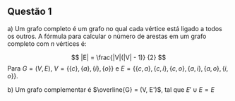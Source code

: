 ## Questão 1

a) Um grafo completo é um grafo no qual cada vértice está ligado a todos os outros. A fórmula para calcular o número de arestas em um grafo completo com $n$ vértices é:

$$
|E| = \frac{|V|(|V| - 1)} {2}
$$
Para $G = (V, E)$, $V = \{ \{c\}, \{a\}, \{i\}, \{o\} \}$ e $E = \{ \{c,a\}, \{c,i\}, \{c,o\}, \{a, i\}, \{a,o\}, \{i,o\} \}$.

b) Um grafo complementar é $\overline{G} = (V, E')$, tal que $E' \cup E = E$  